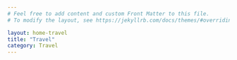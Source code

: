 ```yaml
---
# Feel free to add content and custom Front Matter to this file.
# To modify the layout, see https://jekyllrb.com/docs/themes/#overriding-theme-defaults

layout: home-travel
title: "Travel"
category: Travel
---
```

